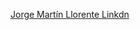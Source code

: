 <a href="https://es.linkedin.com/in/jorge-martin-dev?trk=profile-badge">Jorge Martín Llorente Linkdn</a>
